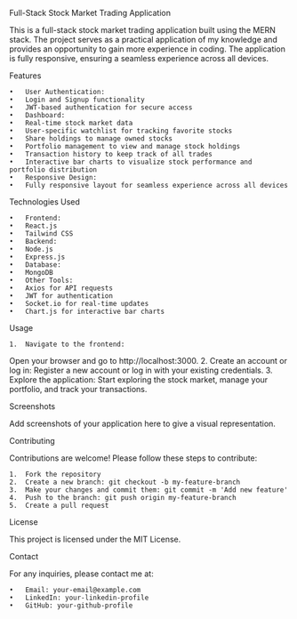 Full-Stack Stock Market Trading Application

This is a full-stack stock market trading application built using the MERN stack. 
The project serves as a practical application of my knowledge and provides an opportunity to gain more experience in coding. 
The application is fully responsive, ensuring a seamless experience across all devices.


Features

	•	User Authentication:
	•	Login and Signup functionality
	•	JWT-based authentication for secure access
	•	Dashboard:
	•	Real-time stock market data
	•	User-specific watchlist for tracking favorite stocks
	•	Share holdings to manage owned stocks
	•	Portfolio management to view and manage stock holdings
	•	Transaction history to keep track of all trades
	•	Interactive bar charts to visualize stock performance and portfolio distribution
	•	Responsive Design:
	•	Fully responsive layout for seamless experience across all devices

Technologies Used

	•	Frontend:
	•	React.js
	•	Tailwind CSS
	•	Backend:
	•	Node.js
	•	Express.js
	•	Database:
	•	MongoDB
	•	Other Tools:
	•	Axios for API requests
	•	JWT for authentication
	•	Socket.io for real-time updates
	•	Chart.js for interactive bar charts
Usage

	1.	Navigate to the frontend:
Open your browser and go to http://localhost:3000.
	2.	Create an account or log in:
Register a new account or log in with your existing credentials.
	3.	Explore the application:
Start exploring the stock market, manage your portfolio, and track your transactions.

Screenshots

Add screenshots of your application here to give a visual representation.

Contributing

Contributions are welcome! Please follow these steps to contribute:

	1.	Fork the repository
	2.	Create a new branch: git checkout -b my-feature-branch
	3.	Make your changes and commit them: git commit -m 'Add new feature'
	4.	Push to the branch: git push origin my-feature-branch
	5.	Create a pull request

License

This project is licensed under the MIT License.

Contact

For any inquiries, please contact me at:

	•	Email: your-email@example.com
	•	LinkedIn: your-linkedin-profile
	•	GitHub: your-github-profile
